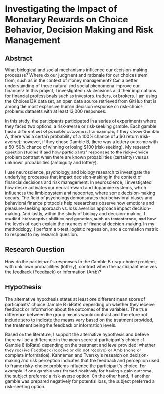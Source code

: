 # Investigating the Impact of Monetary Rewards on Choice Behavior, Decision Making and Risk Management

## Abstract

What biological and social mechanisms influence our decision-making processes? Where do our judgment and rationale for our choices stem from, such as in the context of money management? Can a better understanding of these natural and social phenomena improve our finances? In this project, I investigated risk decisions and their implications for financial professionals such as investors, traders, or brokers. I am using the Choices13K data set, an open data source retrieved from GitHub that is among the most expansive human decision response on risk-choice problems datasets with at least 13,000 responses.

In this study, the participants participated in a series of experiments where they faced two options: a risk-averse or risk-seeking gamble. Each gamble had a different set of possible outcomes. For example, if they chose Gamble A, there was a certain probability of a 100% chance of a $0 return (risk-averse); however, if they chose Gamble B, there was a lottery outcome with a 50-50% chance of winning or losing $100 (risk-seeking). My research question studies if and how participants' responses to the risky-choice problem contrast when there are known probabilities (certainty) versus unknown probabilities (ambiguity and lottery).

I use neuroscience, psychology, and biology research to investigate the underlying processes that impact decision-making in the context of financial decisions and risk management. In neuroscience, I investigated how desire activates our neural reward and dopamine systems, which influences the limbic system and neocortex, where some decision-making occurs. The field of psychology demonstrates that behavioral biases and behavioral finance protocols help researchers observe how emotions and pleasure-seeking approach vs. loss aversion approach impact decision-making. And lastly, within the study of biology and decision-making, I studied interoceptive abilities and genetics, such as testosterone, and how the levels of each explain the nuances of financial decision-making. In my methodology, I perform a t-test, logistic regression, and a correlation matrix to respond to my research question.

## Research Question

How do the participant's responses to the Gamble B risky-choice problem, with unknown probabilities (lottery), contrast when the participant receives the feedback (Feedback) or information (Amb)?

## Hypothesis

The alternative hypothesis states at least one different mean score of participants' choice Gamble B (bRate) depending on whether they receive feedback or information about the outcomes of the variables. The true difference between the group means would contrast and therefore not include zero to indicate the means vary based on the treatment provided, the treatment being the feedback or information levels. 

Based on the literature, I support the alternative hypothesis and believe there will be a difference in the mean score of participant's choice of Gamble B (bRate) depending on the treatment and level provided: whether they receive Feedback (receive or did not receive) or Amb (none or complete information). Kahneman and Tversky's research on decision-making and risk perception indicates that the feedback and perception used to frame risky-choice problems influence the participant's choice. For example, if one gamble was framed positively for having a gain outcome, the subject preferred a risk-averse option. On the other hand, if another gamble was prepared negatively for potential loss, the subject preferred a risk-seeking option.

